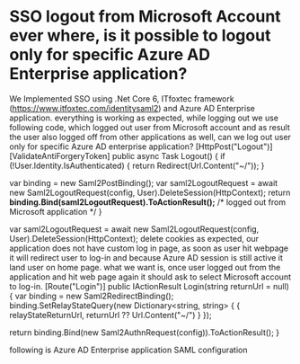 
# SSO logout from Microsoft Account ever where, is it possible to logout only for specific Azure AD Enterprise application?

We Implemented SSO using .Net Core 6, ITfoxtec framework (https://www.itfoxtec.com/identitysaml2) and Azure AD Enterprise application. everything is working as expected, while logging out we use following code, which logged out user from Microsoft account and as result the user also logged off from other applications as well, can we log out user only for specific Azure AD enterprise application?
[HttpPost("Logout")]
[ValidateAntiForgeryToken]
public async Task<IActionResult> Logout()
{
if (!User.Identity.IsAuthenticated)
    {
return Redirect(Url.Content("~/"));
    }

var binding = new Saml2PostBinding();
var saml2LogoutRequest = await new Saml2LogoutRequest(config, User).DeleteSession(HttpContext);
return **binding.Bind(saml2LogoutRequest).ToActionResult();** /* logged out from Microsoft application */
}

var saml2LogoutRequest = await new Saml2LogoutRequest(config, User).DeleteSession(HttpContext);
delete cookies as expected, our application does not have custom log in page, as soon as user hit webpage it will redirect user to log-in and because Azure AD session is still active it land user on home page. what we want is, once user logged out from the application and hit web page again it should ask to select Microsoft account to log-in.
[Route("Login")]
public IActionResult Login(string returnUrl = null)
{
var binding = new Saml2RedirectBinding();
    binding.SetRelayStateQuery(new Dictionary<string, string> 
        { { relayStateReturnUrl, returnUrl ?? Url.Content("~/") } });

return binding.Bind(new Saml2AuthnRequest(config)).ToActionResult();
}

following is Azure AD Enterprise application SAML configuration


        